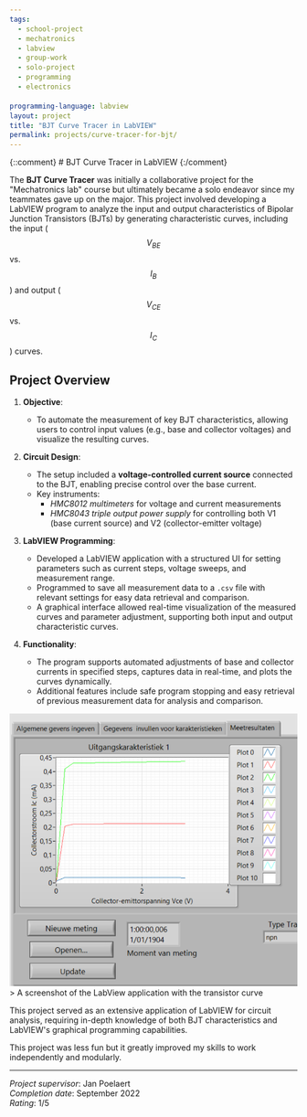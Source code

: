 ```yaml
---
tags:
  - school-project
  - mechatronics
  - labview
  - group-work
  - solo-project
  - programming
  - electronics

programming-language: labview
layout: project
title: "BJT Curve Tracer in LabVIEW"
permalink: projects/curve-tracer-for-bjt/
---
```

{::comment} # BJT Curve Tracer in LabVIEW {:/comment}

The **BJT Curve Tracer** was initially a collaborative project for the "Mechatronics lab" course but ultimately became a solo endeavor since my teammates gave up on the major. This project involved developing a LabVIEW program to analyze the input and output characteristics of Bipolar Junction Transistors (BJTs) by generating characteristic curves, including the input ($$V_{BE}$$ vs. $$I_B$$) and output ($$V_{CE}$$ vs. $$I_C$$) curves.

## Project Overview

1. **Objective**:
    - To automate the measurement of key BJT characteristics, allowing users to control input values (e.g., base and collector voltages) and visualize the resulting curves.

2. **Circuit Design**:
    - The setup included a **voltage-controlled current source** connected to the BJT, enabling precise control over the base current.
    - Key instruments:
      - *HMC8012 multimeters* for voltage and current measurements
      - *HMC8043 triple output power supply* for controlling both V1 (base current source) and V2 (collector-emitter voltage)

3. **LabVIEW Programming**:
    - Developed a LabVIEW application with a structured UI for setting parameters such as current steps, voltage sweeps, and measurement range.
    - Programmed to save all measurement data to a `.csv` file with relevant settings for easy data retrieval and comparison.
    - A graphical interface allowed real-time visualization of the measured curves and parameter adjustment, supporting both input and output characteristic curves.

4. **Functionality**:
    - The program supports automated adjustments of base and collector currents in specified steps, captures data in real-time, and plots the curves dynamically.
    - Additional features include safe program stopping and easy retrieval of previous measurement data for analysis and comparison.

<img src="/assets/project bjt curve tracer.png" alt="screenshot of end result" width="screen-width" >
> A screenshot of the LabView application with the transistor curve

This project served as an extensive application of LabVIEW for circuit analysis, requiring in-depth knowledge of both BJT characteristics and LabVIEW's graphical programming capabilities.


This project was less fun but it greatly improved my skills to work independently and modularly.

---

*Project supervisor*: Jan Poelaert  
*Completion date*: September 2022  
*Rating*: 1/5  